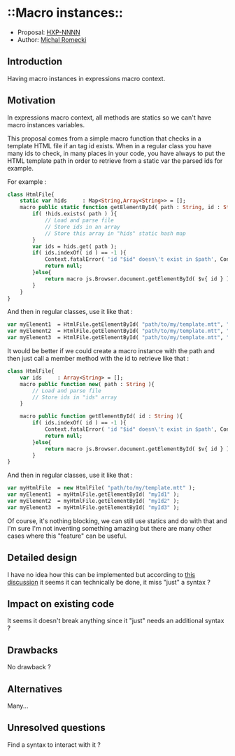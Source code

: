 # ::Macro instances::

* Proposal: [HXP-NNNN](NNNN-filename.md)
* Author: [Michal Romecki](https://github.com/filt3rek)

## Introduction

Having macro instances in expressions macro context.

## Motivation

In expressions macro context, all methods are statics so we can't have macro instances variables.

This proposal comes from a simple macro function that checks in a template HTML file if an tag id exists. When in a regular class you have many ids to check, in many places in your code, you have always to put the HTML template path in order to retrieve from a static var the parsed ids for example.

For example :
```haxe
class HtmlFile{
	static var hids		: Map<String,Array<String>> = [];
	macro public static function getElementById( path : String, id : String ){
		if( !hids.exists( path ) ){
			// Load and parse file
			// Store ids in an array
			// Store this array in "hids" static hash map
		}
		var ids	= hids.get( path );
		if( ids.indexOf( id ) == -1 ){
			Context.fatalError( 'id "$id" doesn\'t exist in $path', Context.currentPos() );
			return null;
		}else{
			return macro js.Browser.document.getElementById( $v{ id } );
		}
	}
}
```
And then in regular classes, use it like that :
```haxe
var myElement1	= HtmlFile.getElementById( "path/to/my/template.mtt", "myId1" );
var myElement2	= HtmlFile.getElementById( "path/to/my/template.mtt", "myId2" );
var myElement3	= HtmlFile.getElementById( "path/to/my/template.mtt", "myId3" );
```

It would be better if we could create a macro instance with the path and then just call a member method with the id to retrieve like that :

```haxe
class HtmlFile{
	var ids		: Array<String> = [];
	macro public function new( path : String ){
		// Load and parse file
		// Store ids in "ids" array
	}

	macro public function getElementById( id : String ){
		if( ids.indexOf( id ) == -1 ){
			Context.fatalError( 'id "$id" doesn\'t exist in $path', Context.currentPos() );
			return null;
		}else{
			return macro js.Browser.document.getElementById( $v{ id } );
		}
}
```
And then in regular classes, use it like that :
```haxe
var myHtmlFile	= new HtmlFile( "path/to/my/template.mtt" );
var myElement1	= myHtmlFile.getElementById( "myId1" );
var myElement2	= myHtmlFile.getElementById( "myId2" );
var myElement3	= myHtmlFile.getElementById( "myId3" );
```

Of course, it's nothing blocking, we can still use statics and do with that and I'm sure I'm not inventing something amazing but there are many other cases where this "feature" can be useful.

## Detailed design

I have no idea how this can be implemented but according to [this discussion](https://community.haxe.org/t/macro-instance/2347/11) it seems it can technically be done, it miss "just" a syntax ?

## Impact on existing code

It seems it doesn't break anything since it "just" needs an additional syntax ?

## Drawbacks

No drawback ?

## Alternatives

Many...

## Unresolved questions

Find a syntax to interact with it ?
